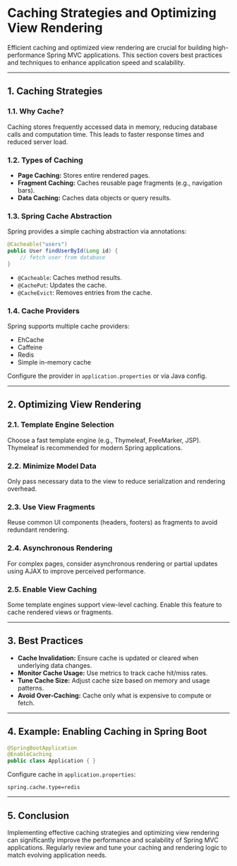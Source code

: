 # Caching Strategies and Optimizing View Rendering

Efficient caching and optimized view rendering are crucial for building high-performance Spring MVC applications. This section covers best practices and techniques to enhance application speed and scalability.

---

## 1. Caching Strategies

### 1.1. Why Cache?

Caching stores frequently accessed data in memory, reducing database calls and computation time. This leads to faster response times and reduced server load.

### 1.2. Types of Caching

- **Page Caching:** Stores entire rendered pages.
- **Fragment Caching:** Caches reusable page fragments (e.g., navigation bars).
- **Data Caching:** Caches data objects or query results.

### 1.3. Spring Cache Abstraction

Spring provides a simple caching abstraction via annotations:

```java
@Cacheable("users")
public User findUserById(Long id) {
    // fetch user from database
}
```

- `@Cacheable`: Caches method results.
- `@CachePut`: Updates the cache.
- `@CacheEvict`: Removes entries from the cache.

### 1.4. Cache Providers

Spring supports multiple cache providers:

- EhCache
- Caffeine
- Redis
- Simple in-memory cache

Configure the provider in `application.properties` or via Java config.

---

## 2. Optimizing View Rendering

### 2.1. Template Engine Selection

Choose a fast template engine (e.g., Thymeleaf, FreeMarker, JSP). Thymeleaf is recommended for modern Spring applications.

### 2.2. Minimize Model Data

Only pass necessary data to the view to reduce serialization and rendering overhead.

### 2.3. Use View Fragments

Reuse common UI components (headers, footers) as fragments to avoid redundant rendering.

### 2.4. Asynchronous Rendering

For complex pages, consider asynchronous rendering or partial updates using AJAX to improve perceived performance.

### 2.5. Enable View Caching

Some template engines support view-level caching. Enable this feature to cache rendered views or fragments.

---

## 3. Best Practices

- **Cache Invalidation:** Ensure cache is updated or cleared when underlying data changes.
- **Monitor Cache Usage:** Use metrics to track cache hit/miss rates.
- **Tune Cache Size:** Adjust cache size based on memory and usage patterns.
- **Avoid Over-Caching:** Cache only what is expensive to compute or fetch.

---

## 4. Example: Enabling Caching in Spring Boot

```java
@SpringBootApplication
@EnableCaching
public class Application { }
```

Configure cache in `application.properties`:

```properties
spring.cache.type=redis
```

---

## 5. Conclusion

Implementing effective caching strategies and optimizing view rendering can significantly improve the performance and scalability of Spring MVC applications. Regularly review and tune your caching and rendering logic to match evolving application needs.
